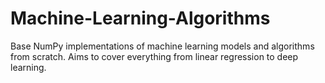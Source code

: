 # Machine-Learning-Algorithms
 Base NumPy implementations of machine learning models and algorithms from scratch. Aims to cover everything from linear regression to deep learning.
